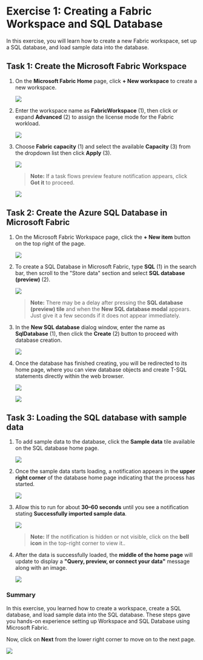 # Exercise 1: Creating a Fabric Workspace and SQL Database

In this exercise, you will learn how to create a new Fabric workspace, set up a SQL database, and load sample data into the database.

## Task 1: Create the Microsoft Fabric Workspace

1. On the **Microsoft Fabric Home** page, click **+ New workspace** to create a new workspace.

    ![](../images/ex1-1.png)

3. Enter the workspace name as **FabricWorkspace<inject key="DeploymentID" enableCopy="false"/>** (1), then click or expand **Advanced** (2) to assign the license mode for the Fabric workload.

    ![](../images/png6.png)

4. Choose **Fabric capacity** (1) and select the available **Capacity** (3) from the dropdown list then click **Apply** (3). 

    ![](../images/png7.png)

    > **Note:** If a task flows preview feature notification appears, click **Got it** to proceed. 

    ![](../images/ex1-6.png)

## Task 2: Create the Azure SQL Database in Microsoft Fabric

1. On the Microsoft Fabric Workspace page, click the **+ New item** button on the top right of the page.

    ![](../images/ex1-7.png)

1. To create a SQL Database in Microsoft Fabric, type **SQL** (1) in the search bar, then scroll to the "Store data" section and select **SQL database (preview)** (2).

    ![](../images/png8.png)

    >**Note:** There may be a delay after pressing the **SQL database (preview) tile** and when the **New SQL database modal** appears. Just give it a few seconds if it does not appear immediately.

1. In the **New SQL database** dialog window, enter the name as **SqlDatabase<inject key="DeploymentID" enableCopy="false"/>** (1), then click the **Create** (2) button to proceed with database creation.

    ![](../images/png9.png)

1. Once the database has finished creating, you will be redirected to its home page, where you can view database objects and create T-SQL statements directly within the web browser.

    ![](../images/ex1-14.png)

    ![](../images/ex1-15.png)

## Task 3: Loading the SQL database with sample data

1. To add sample data to the database, click the **Sample data** tile available on the SQL database home page.

    ![](../images/ex1-16.png)

1. Once the sample data starts loading, a notification appears in the **upper right corner** of the database home page indicating that the process has started.

    ![](../images/ex1-17.png)

2. Allow this to run for about **30–60 seconds** until you see a notification stating **Successfully imported sample data**.
    
    ![](../images/ex1-18.png)

    > **Note:** If the notification is hidden or not visible, click on the **bell icon** in the top-right corner to view it..

4. After the data is successfully loaded, the **middle of the home page** will update to display a **"Query, preview, or connect your data"** message along with an image.

    ![](../images/ex1-19.png)

### Summary

In this exercise, you learned how to create a workspace, create a SQL database, and load sample data into the SQL database. These steps gave you hands-on experience setting up Workspace and SQL Database using Microsoft Fabric.

Now, click on **Next** from the lower right corner to move on to the next page.

![](../images/next-page.png)
